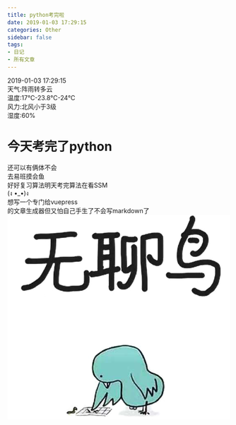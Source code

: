 ```yaml
---
title: python考完啦
date: 2019-01-03 17:29:15
categories: Other
sidebar: false
tags:
- 日记
- 所有文章
---
```

2019-01-03 17:29:15<br/>
天气:阵雨转多云<br/>
温度:17℃-23.8℃-24℃<br/>
风力:北风小于3级<br/>
湿度:60%<br/>
<!-- more -->
# 今天考完了python<br/>
还可以有俩体不会<br/>
去易班摸会鱼<br/>
好好复习算法明天考完算法在看SSM<br/>
(ง •_•)ง<br/>
想写一个专门给vuepress<br/>
的文章生成器但又怕自己手生了不会写markdown了<br/>
![](./static/19-1-3-1.png)
<Valine></Valine>